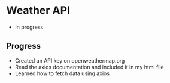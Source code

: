 # Weather API

* In progress

## Progress
* Created an API key on openweathermap.org
* Read the axios documentation and included it in my html file
* Learned how to fetch data using axios